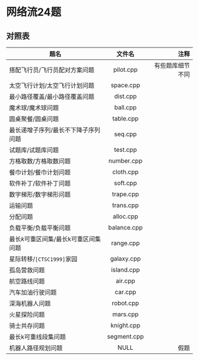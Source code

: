 # 网络流24题

## 对照表

| 题名                                    | 文件名                 | 注释 |
| --------------------------------------- | :--------------------: | -------: |
| 搭配飞行员/飞行员配对方案问题           | pilot.cpp  | 有些题库细节不同 |
| 太空飞行计划/太空飞行计划问题           | space.cpp  |  |
| 最小路径覆盖/最小路径覆盖问题           | dist.cpp   |  |
| 魔术球/魔术球问题                       | ball.cpp   |  |
| 圆桌聚餐/圆桌问题                       | table.cpp  |  |
| 最长递增子序列/最长不下降子序列问题     | seq.cpp     |  |
| 试题库/试题库问题                       | test.cpp   |  |
| 方格取数/方格取数问题                   | number.cpp  |  |
| 餐巾计划/餐巾计划问题                   | cloth.cpp  |  |
| 软件补丁/软件补丁问题                   | soft.cpp   |  |
| 数字梯形/数字梯形问题                   | trape.cpp   |  |
| 运输问题                                | trans.cpp   |  |
| 分配问题                                | alloc.cpp   |  |
| 负载平衡/负载平衡问题                   | balance.cpp |  |
| 最长$k$可重区间集/最长$\mathrm{k}$可重区间集问题 | range.cpp   |  |
| 星际转移/$\texttt{[CTSC1999]}$家园   | galaxy.cpp  |  |
| 孤岛营救问题                            | island.cpp  |  |
| 航空路线问题                            | air.cpp     |  |
| 汽车加油行驶问题                        | car.cpp    |  |
| 深海机器人问题                          | robot.cpp   |  |
| 火星探险问题                            | mars.cpp    |  |
| 骑士共存问题                            | knight.cpp  |  |
| 最长$\mathrm{k}$可重线段集问题       | segment.cpp |  |
| 机器人路径规划问题                      | NULL | 假题 |

